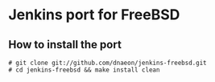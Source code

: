 Jenkins port for FreeBSD
========================

## How to install the port

	# git clone git://github.com/dnaeon/jenkins-freebsd.git
	# cd jenkins-freebsd && make install clean
